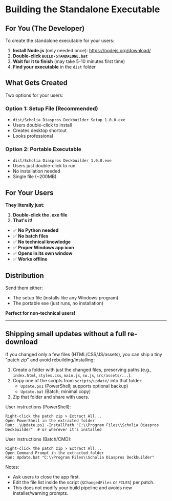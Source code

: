 # Building the Standalone Executable

## For You (The Developer)

To create the standalone executable for your users:

1. **Install Node.js** (only needed once): https://nodejs.org/download/
2. **Double-click `BUILD-STANDALONE.bat`**
3. **Wait for it to finish** (may take 5-10 minutes first time)
4. **Find your executable** in the `dist` folder

## What Gets Created

Two options for your users:

### Option 1: Setup File (Recommended)
- `dist/Scholia Diaspros Deckbuilder Setup 1.0.0.exe`
- Users double-click to install
- Creates desktop shortcut
- Looks professional

### Option 2: Portable Executable  
- `dist/Scholia Diaspros Deckbuilder 1.0.0.exe`
- Users just double-click to run
- No installation needed
- Single file (~200MB)

## For Your Users

**They literally just:**
1. **Double-click the .exe file**
2. **That's it!**

- ✅ **No Python needed**
- ✅ **No batch files**
- ✅ **No technical knowledge**
- ✅ **Proper Windows app icon**
- ✅ **Opens in its own window**
- ✅ **Works offline**

## Distribution

Send them either:
- The setup file (installs like any Windows program)
- The portable exe (just runs, no installation)

**Perfect for non-technical users!**

---

## Shipping small updates without a full re-download

If you changed only a few files (HTML/CSS/JS/assets), you can ship a tiny "patch zip" and avoid rebuilding/installing:

1) Create a folder with just the changed files, preserving paths (e.g., `index.html`, `styles.css`, `main.js`, `sw.js`, `src/assets/...`).
2) Copy one of the scripts from `scripts/update/` into that folder:
	- `Update.ps1` (PowerShell; supports optional backup)
	- `Update.bat` (Batch; minimal copy)
3) Zip that folder and share with users.

User instructions (PowerShell):
```
Right-click the patch zip > Extract All...
Open PowerShell in the extracted folder
Run: .\Update.ps1 -InstallPath "C:\\Program Files\\Scholia Diaspros Deckbuilder"  # or wherever it's installed
```

User instructions (Batch/CMD):
```
Right-click the patch zip > Extract All...
Open Command Prompt in the extracted folder
Run: Update.bat "C:\\Program Files\\Scholia Diaspros Deckbuilder"
```

Notes:
- Ask users to close the app first.
- Edit the file list inside the script (`$ChangedFiles` or `FILES`) per patch.
- This does not modify your build pipeline and avoids new installer/warning prompts.
